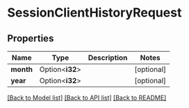 # SessionClientHistoryRequest

## Properties

Name | Type | Description | Notes
------------ | ------------- | ------------- | -------------
**month** | Option<**i32**> |  | [optional]
**year** | Option<**i32**> |  | [optional]

[[Back to Model list]](../README.md#documentation-for-models) [[Back to API list]](../README.md#documentation-for-api-endpoints) [[Back to README]](../README.md)


